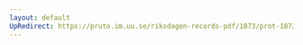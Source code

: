```yaml
---
layout: default
UpRedirect: https://pruto.im.uu.se/riksdagen-records-pdf/1873/prot-1873--ak--319/prot-1873--ak--319_006.pdf
---
```


